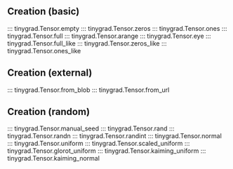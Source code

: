 ## Creation (basic)

::: tinygrad.Tensor.empty
::: tinygrad.Tensor.zeros
::: tinygrad.Tensor.ones
::: tinygrad.Tensor.full
::: tinygrad.Tensor.arange
::: tinygrad.Tensor.eye
::: tinygrad.Tensor.full_like
::: tinygrad.Tensor.zeros_like
::: tinygrad.Tensor.ones_like

## Creation (external)

::: tinygrad.Tensor.from_blob
::: tinygrad.Tensor.from_url

## Creation (random)

::: tinygrad.Tensor.manual_seed
::: tinygrad.Tensor.rand
::: tinygrad.Tensor.randn
::: tinygrad.Tensor.randint
::: tinygrad.Tensor.normal
::: tinygrad.Tensor.uniform
::: tinygrad.Tensor.scaled_uniform
::: tinygrad.Tensor.glorot_uniform
::: tinygrad.Tensor.kaiming_uniform
::: tinygrad.Tensor.kaiming_normal
